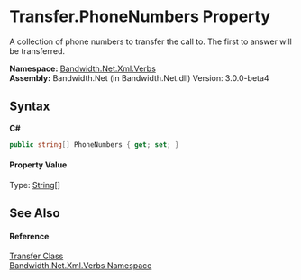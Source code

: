 ﻿# Transfer.PhoneNumbers Property 
 

A collection of phone numbers to transfer the call to. The first to answer will be transferred.

**Namespace:**&nbsp;<a href ="N_Bandwidth_Net_Xml_Verbs.md">Bandwidth.Net.Xml.Verbs</a><br />**Assembly:**&nbsp;Bandwidth.Net (in Bandwidth.Net.dll) Version: 3.0.0-beta4

## Syntax

**C#**<br />
``` C#
public string[] PhoneNumbers { get; set; }
```


#### Property Value
Type: <a href="http://msdn2.microsoft.com/en-us/library/s1wwdcbf" target="_blank">String</a>[]

## See Also


#### Reference
<a href ="T_Bandwidth_Net_Xml_Verbs_Transfer.md">Transfer Class</a><br /><a href ="N_Bandwidth_Net_Xml_Verbs.md">Bandwidth.Net.Xml.Verbs Namespace</a><br />